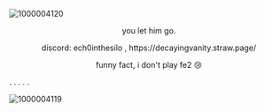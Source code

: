 ![1000004120](https://github.com/user-attachments/assets/d85ddaab-1b31-4bb2-aa78-f88a52adaed2)










<p align="center">
you let him go.
</p>







<p align="center">
discord: ech0inthesilo ,
https://decayingvanity.straw.page/
</p>
<p align="center">
funny fact, i don't play fe2 😢
</p>

.
.
.
.
.

![1000004119](https://github.com/user-attachments/assets/b3d36840-1313-48f7-8858-69d3d30b75d2)

